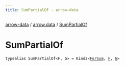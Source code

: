 ```yaml
---
title: SumPartialOf - arrow-data
---
```


[arrow-data](../index.html) / [arrow.data](index.html) / [SumPartialOf](./-sum-partial-of.html)

# SumPartialOf

`typealias SumPartialOf<F, G> = Kind2<`[`ForSum`](-for-sum.html)`, `[`F`](-sum-partial-of.html#F)`, `[`G`](-sum-partial-of.html#G)`>`